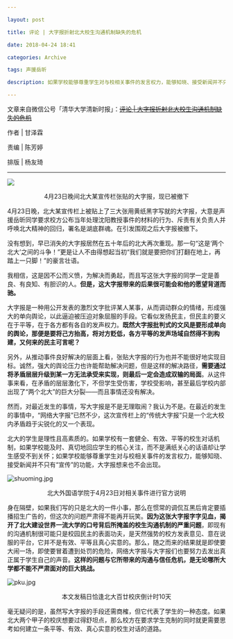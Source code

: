 ```yaml
---

layout: post

title: 评论 | 大字报折射北大校生沟通机制缺失的危机

date: 2018-04-24 18:41

categories: Archive

tags: 声援岳昕

description: 如果学校能够尊重学生对与校相关事件的发言权力，能够知晓、接受新闻并不只有“宣传”的功能，大字报想来也不会出现。

---
```


文章来自微信公号「清华大学清新时报」：~~[评论 \| 大字报折射北大校生沟通机制缺失的危机 ](https://mp.weixin.qq.com/s/CwmXRtIKlQ5bWDkAp5OZYA)~~

作者 \| 甘泽霖

责编 \| 陈芳婷

排版 \| 杨友琦

---

![](https://i.imgur.com/TCjnnMl.jpg)

<center>4月23日晚间北大某宣传栏张贴的大字报，现已被撤下</center>

4月23日晚，北大某宣传栏上被贴上了三大张用黄纸黑字写就的大字报，大意是声援岳昕同学要求校方公布当年处理沈阳教授事件的材料的行为、斥责有关负责人并呼唤北大精神的回归，署名是湖底群魂。在引发围观之后大字报被撤下。

没有想到，早已消失的大字报居然在五十年后的北大再次重现。那一句“这是‘两个北大’之间的斗争！”更是让人不由得想起当初“我们就是要把你们打翻在地上，再踏上一只脚！”的豪言壮语。

我相信，这是因不公而义愤，为解决而勇起，而且写这张大字报的同学一定是善良、有良知、有胆识的人。**但是，这大字报带来的后果很可能会和他的愿望背道而驰。**

大字报是一种用公开发表的激烈文字批评某人某事，从而调动群众的情绪，形成强大的单向舆论，以此逼迫被压迫对象屈服的手段。它看似发扬民主，但民主的要义在于平等，在于各方都有各自的发声权力。**既然大字报批判式的文风是要形成单向的舆论，那便是要将己方抬高，将对方贬低，各方平等的发声场域自然得不到构建，又何来的民主可言呢？**

另外，从推动事件良好解决的层面上看，张贴大字报的行为也并不能很好地实现目标。诚然，强大的舆论压力也许能帮助解决问题，但是这样的解决路径，**需要通过将矛盾层层升级到某一方无法承受来实现，则最后一定会造成双输的局面**。从这件事来看，在矛盾的层层激化下，不但学生受伤害，学校受影响，甚至最后学校内部出现了“两个北大”的巨大分裂——而且事情还没有解决。

然而，对最近发生的事情，写大字报是不是无理取闹？我认为不是。在最近的发生的事情中，“网络大字报”已然不少，这次宣传栏上的“传统大字报”只是一个北大校内矛盾趋于尖锐化的又一个表现。

北大的学生是理性且高素质的。如果学校有一套健全、有效、平等的校生对话机制，如果学校能及时、真切地回应学生的核心关注，而不是满纸关心的话语却让学生感受不到关怀；如果学校能够尊重学生对与校相关事件的发言权力，能够知晓、接受新闻并不只有“宣传”的功能，大字报想来也不会出现。

![shuoming.jpg](https://i.loli.net/2018/04/24/5adf0c852cf44.jpg)

<center>北大外国语学院于4月23日对相关事件进行官方说明</center>

身在隔壁，如果我们写的只是北大的一件小事，那么在惯常的调侃互黑后肯定要插播招生广告的，但这次的问题严肃得不能再开玩笑。**因为这张大字报字字见血，揭开了北大建设世界一流大学的口号背后所掩盖的校生沟通机制的严重问题**，即现有的沟通机制很可能只是校园民主的表面功夫，是天然强势的校方发表意见、意在说服的平台，它并不是有效、平等且真心实意的。那么，随之而来的结果就是即使要大闹一场，即使要冒着遭到处罚的危险，网络大字报与大字报们也要努力去发出真正属于学生自己的声音。**这样的问题与它所带来的沟通与信任危机，是无论哪所大学都不能不严肃面对的巨大挑战。**

![pku.jpg](https://i.loli.net/2018/04/24/5adf0ca0084d0.jpg)

<center>本文发稿日恰逢北大百廿校庆倒计时10天</center>

毫无疑问的是，虽然写大字报的手段还需商榷，但它代表了学生的一种态度。如果北大两个甲子的校庆想要过得舒坦点，那么校方在要求学生克制的同时就更需要思考如何建立一条平等、有效、真心实意的校生对话的道路。
